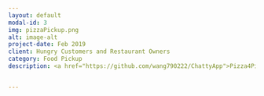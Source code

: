 ```yaml
---
layout: default
modal-id: 3
img: pizzaPickup.png
alt: image-alt
project-date: Feb 2019
client: Hungry Customers and Restaurant Owners
category: Food Pickup
description: <a href="https://github.com/wang790222/ChattyApp">Pizza4Pickup</a> is for both hungry customers and restaurants, to place orders, get real-time updates. It's a full stack app with Ritual like features using Twilio for text message alerts, Node.js Express jQuery, PostgresSQL, SASS.


---
```

